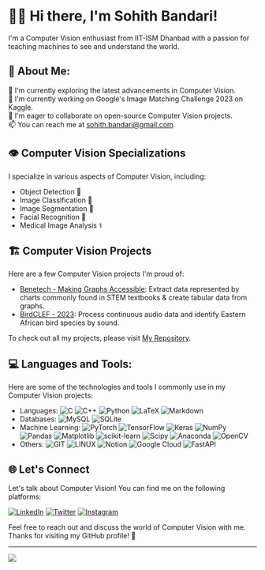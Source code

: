 # 🙋‍♂️ Hi there, I'm Sohith Bandari!

I'm a Computer Vision enthusiast from IIT-ISM Dhanbad with a passion for teaching machines to see and understand the world.

## 💫 About Me:
🌱 I'm currently exploring the latest advancements in Computer Vision.<br>💼 I'm currently working on Google's Image Matching Challenge 2023 on Kaggle.<br>🚀 I'm eager to collaborate on open-source Computer Vision projects.<br>📫 You can reach me at sohith.bandari@gmail.com.

## 👁️ Computer Vision Specializations

I specialize in various aspects of Computer Vision, including:

- Object Detection 🎯
- Image Classification 📸
- Image Segmentation 🌌
- Facial Recognition 👤
- Medical Image Analysis ⚕️

## 🏗️ Computer Vision Projects

Here are a few Computer Vision projects I'm proud of:

- [Benetech - Making Graphs Accessible](https://github.com/YourUsername/Project1): Extract data represented by charts commonly found in STEM textbooks & create tabular data from graphs.
- [BirdCLEF - 2023](https://github.com/YourUsername/Project2): Process continuous audio data and identify Eastern African bird species by sound.

To check out all my projects, please visit [My Repository](https://github.com/Billa-Man?tab=repositories).


## 💻 Languages and Tools:

Here are some of the technologies and tools I commonly use in my Computer Vision projects:

- Languages: ![C](https://img.shields.io/badge/c-%2300599C.svg?style=flat&logo=c&logoColor=white) ![C++](https://img.shields.io/badge/c++-%2300599C.svg?style=flat&logo=c%2B%2B&logoColor=white) ![Python](https://img.shields.io/badge/python-3670A0?style=flat&logo=python&logoColor=ffdd54) ![LaTeX](https://img.shields.io/badge/latex-%23008080.svg?style=flat&logo=latex&logoColor=white) ![Markdown](https://img.shields.io/badge/markdown-%23000000.svg?style=flat&logo=markdown&logoColor=white) 
- Databases: ![MySQL](https://img.shields.io/badge/mysql-%2300000f.svg?style=flat&logo=mysql&logoColor=white) ![SQLite](https://img.shields.io/badge/sqlite-%2307405e.svg?style=flat&logo=sqlite&logoColor=white) 
- Machine Learning: ![PyTorch](https://img.shields.io/badge/PyTorch-%23EE4C2C.svg?style=flat&logo=PyTorch&logoColor=white) ![TensorFlow](https://img.shields.io/badge/TensorFlow-%23FF6F00.svg?style=flat&logo=TensorFlow&logoColor=white) ![Keras](https://img.shields.io/badge/Keras-%23D00000.svg?style=flat&logo=Keras&logoColor=white) ![NumPy](https://img.shields.io/badge/numpy-%23013243.svg?style=flat&logo=numpy&logoColor=white) ![Pandas](https://img.shields.io/badge/pandas-%23150458.svg?style=flat&logo=pandas&logoColor=white) ![Matplotlib](https://img.shields.io/badge/Matplotlib-%23ffffff.svg?style=flat&logo=Matplotlib&logoColor=black) ![scikit-learn](https://img.shields.io/badge/scikit--learn-%23F7931E.svg?style=flat&logo=scikit-learn&logoColor=white) ![Scipy](https://img.shields.io/badge/SciPy-%230C55A5.svg?style=flat&logo=scipy&logoColor=%white)  ![Anaconda](https://img.shields.io/badge/Anaconda-%2344A833.svg?style=flat&logo=anaconda&logoColor=white) ![OpenCV](https://img.shields.io/badge/opencv-%23white.svg?style=flat&logo=opencv&logoColor=white)  
- Others: ![GIT](https://img.shields.io/badge/Git-fc6d26?style=flat&logo=git&logoColor=white) ![LINUX](https://img.shields.io/badge/Linux-FCC624?style=flat&logo=linux&logoColor=black) ![Notion](https://img.shields.io/badge/Notion-%23000000.svg?style=flat&logo=notion&logoColor=white) ![Google Cloud](https://img.shields.io/badge/GoogleCloud-%234285F4.svg?style=flat&logo=google-cloud&logoColor=white) ![FastAPI](https://img.shields.io/badge/FastAPI-005571?style=flat&logo=fastapi)

## 🌐 Let's Connect

Let's talk about Computer Vision! You can find me on the following platforms:

[![LinkedIn](https://img.shields.io/badge/LinkedIn-%230077B5.svg?logo=linkedin&logoColor=white)](https://linkedin.com/in/sohithbandari) 
[![Twitter](https://img.shields.io/badge/Twitter-%231DA1F2.svg?logo=Twitter&logoColor=white)](https://twitter.com/b_sohith)
[![Instagram](https://img.shields.io/badge/Instagram-%23E4405F.svg?logo=Instagram&logoColor=white)](https://instagram.com/b_sohith) 

Feel free to reach out and discuss the world of Computer Vision with me. Thanks for visiting my GitHub profile! 🤖

---

[![](https://visitcount.itsvg.in/api?id=Billa-Man&icon=5&color=0)](https://visitcount.itsvg.in)
